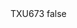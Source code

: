 <?xml version="1.0" encoding="UTF-8"?>
<CustomMetadata xmlns="http://soap.sforce.com/2006/04/metadata">
    <label>TXU673</label>
    <protected>false</protected>
</CustomMetadata>
